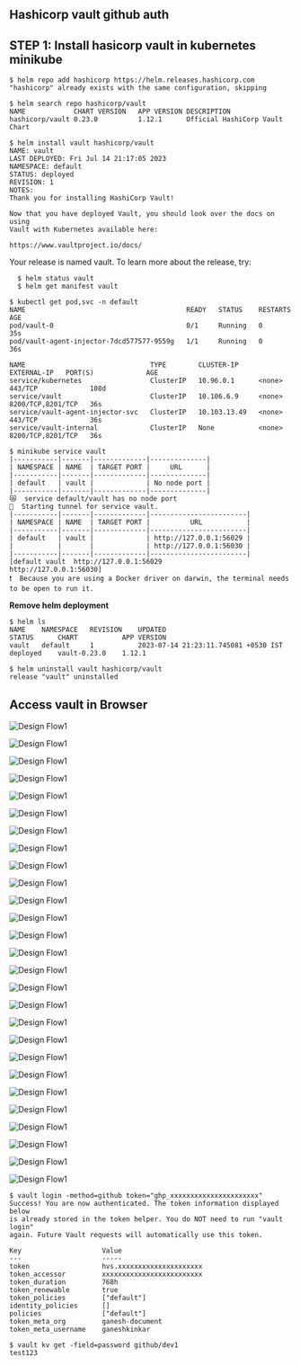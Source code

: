 ## **Hashicorp vault github auth**

## **STEP 1: Install hasicorp vault in kubernetes minikube**

```
$ helm repo add hashicorp https://helm.releases.hashicorp.com
"hashicorp" already exists with the same configuration, skipping
```
```
$ helm search repo hashicorp/vault
NAME           	CHART VERSION	APP VERSION	DESCRIPTION                   
hashicorp/vault	0.23.0       	1.12.1     	Official HashiCorp Vault Chart
```
```
$ helm install vault hashicorp/vault
NAME: vault
LAST DEPLOYED: Fri Jul 14 21:17:05 2023
NAMESPACE: default
STATUS: deployed
REVISION: 1
NOTES:
Thank you for installing HashiCorp Vault!

Now that you have deployed Vault, you should look over the docs on using
Vault with Kubernetes available here:

https://www.vaultproject.io/docs/
```


Your release is named vault. To learn more about the release, try:

```
  $ helm status vault
  $ helm get manifest vault
```
```
$ kubectl get pod,svc -n default
NAME                                        READY   STATUS    RESTARTS   AGE
pod/vault-0                                 0/1     Running   0          35s
pod/vault-agent-injector-7dcd577577-9559g   1/1     Running   0          36s

NAME                               TYPE        CLUSTER-IP     EXTERNAL-IP   PORT(S)             AGE
service/kubernetes                 ClusterIP   10.96.0.1      <none>        443/TCP             108d
service/vault                      ClusterIP   10.106.6.9     <none>        8200/TCP,8201/TCP   36s
service/vault-agent-injector-svc   ClusterIP   10.103.13.49   <none>        443/TCP             36s
service/vault-internal             ClusterIP   None           <none>        8200/TCP,8201/TCP   36s
```
```
$ minikube service vault
|-----------|-------|-------------|--------------|
| NAMESPACE | NAME  | TARGET PORT |     URL      |
|-----------|-------|-------------|--------------|
| default   | vault |             | No node port |
|-----------|-------|-------------|--------------|
😿  service default/vault has no node port
🏃  Starting tunnel for service vault.
|-----------|-------|-------------|------------------------|
| NAMESPACE | NAME  | TARGET PORT |          URL           |
|-----------|-------|-------------|------------------------|
| default   | vault |             | http://127.0.0.1:56029 |
|           |       |             | http://127.0.0.1:56030 |
|-----------|-------|-------------|------------------------|
[default vault  http://127.0.0.1:56029
http://127.0.0.1:56030]
❗  Because you are using a Docker driver on darwin, the terminal needs to be open to run it.
```

**Remove helm deployment**

```
$ helm ls
NAME 	NAMESPACE	REVISION	UPDATED                             	STATUS  	CHART       	APP VERSION
vault	default  	1       	2023-07-14 21:23:11.745081 +0530 IST	deployed	vault-0.23.0	1.12.1     
```
```
$ helm uninstall vault hashicorp/vault
release "vault" uninstalled
```

## **Access vault in Browser**

![Design Flow1](image/Vault-github-1.png)

![Design Flow1](image/Vault-github-2.png)

![Design Flow1](image/Vault-github-3.png)

![Design Flow1](image/Vault-github-4.png)

![Design Flow1](image/Vault-github-5.png)

![Design Flow1](image/Vault-github-5.png)

![Design Flow1](image/Vault-github-6.png)

![Design Flow1](image/Vault-github-7.png)

![Design Flow1](image/Vault-github-8.png)

![Design Flow1](image/Vault-github-9.png)

![Design Flow1](image/Vault-github-10.png)

![Design Flow1](image/Vault-github-11.png)

![Design Flow1](image/Vault-github-12.png)

![Design Flow1](image/Vault-github-13.png)

![Design Flow1](image/Vault-github-14.png)

![Design Flow1](image/Vault-github-15.png)

![Design Flow1](image/Vault-github-16.png)

![Design Flow1](image/Vault-github-17.png)

![Design Flow1](image/Vault-github-18.png)

![Design Flow1](image/Vault-github-19.png)

![Design Flow1](image/Vault-github-20.png)

![Design Flow1](image/Vault-github-21.png)

![Design Flow1](image/Vault-github-22.png)

![Design Flow1](image/Vault-github-23.png)

![Design Flow1](image/Vault-github-24.png)

![Design Flow1](image/Vault-github-25.png)

![Design Flow1](image/Vault-github-26.png)


```
$ vault login -method=github token="ghp_xxxxxxxxxxxxxxxxxxxxxx"
Success! You are now authenticated. The token information displayed below
is already stored in the token helper. You do NOT need to run "vault login"
again. Future Vault requests will automatically use this token.

Key                    Value
---                    -----
token                  hvs.xxxxxxxxxxxxxxxxxxxxx
token_accessor         xxxxxxxxxxxxxxxxxxxxxxxxx
token_duration         768h
token_renewable        true
token_policies         ["default"]
identity_policies      []
policies               ["default"]
token_meta_org         ganesh-document
token_meta_username    ganeshkinkar
```
```
$ vault kv get -field=password github/dev1
test123
```

